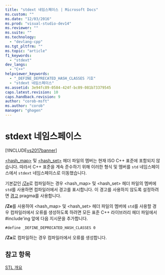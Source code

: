 ```yaml
---
title: "stdext 네임스페이스 | Microsoft Docs"
ms.custom: ""
ms.date: "12/03/2016"
ms.prod: "visual-studio-dev14"
ms.reviewer: ""
ms.suite: ""
ms.technology: 
  - "devlang-cpp"
ms.tgt_pltfrm: ""
ms.topic: "article"
f1_keywords: 
  - "stdext"
dev_langs: 
  - "C++"
helpviewer_keywords: 
  - "_DEFINE_DEPRECATED_HASH_CLASSES 기호"
  - "stdext 네임스페이스"
ms.assetid: 3e94fc89-0584-424f-bc09-081b73379545
caps.latest.revision: 10
caps.handback.revision: 9
author: "corob-msft"
ms.author: "corob"
manager: "ghogen"
---
```

# stdext 네임스페이스
[!INCLUDE[vs2017banner](../assembler/inline/includes/vs2017banner.md)]

[\<hash\_map\>](../standard-library/hash-map.md) 및 [\<hash\_set\>](../standard-library/hash-set.md) 헤더 파일의 멤버는 현재 ISO C\+\+ 표준에 포함되지 않습니다. 따라서 C\+\+ 표준을 계속 준수하기 위해 이러한 형식 및 멤버를 `std` 네임스페이스에서 `stdext` 네임스페이스로 이동했습니다.  
  
 기본값인 [\/Ze](../build/reference/za-ze-disable-language-extensions.md)로 컴파일하는 경우 \<hash\_map\> 및 \<hash\_set\> 헤더 파일의 멤버에 `std`를 사용하면 컴파일러에서 경고를 표시합니다. 이 경고를 사용하지 않도록 설정하려면 [경고](../preprocessor/warning.md) pragma를 사용합니다.  
  
 **\/Ze**를 사용하여 \<hash\_map\> 및 \<hash\_set\> 헤더 파일의 멤버에 `std`를 사용할 경우 컴파일러에서 오류를 생성하도록 하려면 모든 표준 C\+\+ 라이브러리 헤더 파일에서 \#include'ing 앞에 다음 지시문을 추가합니다.  
  
```  
#define _DEFINE_DEPRECATED_HASH_CLASSES 0  
```  
  
 **\/Za**로 컴파일하는 경우 컴파일러에서 오류를 생성합니다.  
  
## 참고 항목  
 [STL 개요](../standard-library/cpp-standard-library-overview.md)